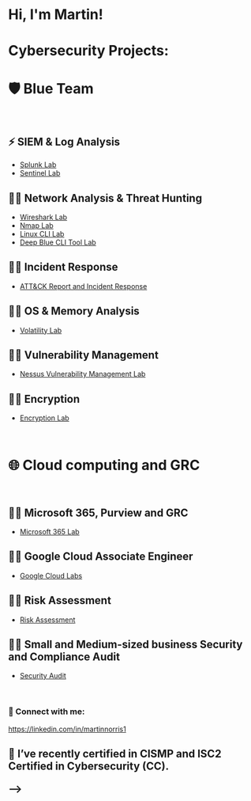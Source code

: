 <h1>Hi, I'm Martin! </h1>
<!DOCTYPE html>
<html class="no-js" lang="en">
<head>

<h1>Cybersecurity Projects:</h1>
    <!--- basic page needs
    ================================================== -->
    <meta charset="utf-8">
    <meta name="description" content="">
    <meta name="author" content="">

<h1>🛡️ Blue Team</h1>
<br>

<h2>⚡ SIEM & Log Analysis</h2>

 - [Splunk Lab](https://github.com/mdnorris1/SplunkLab)
 - [Sentinel Lab](https://github.com/mdnorris1/SentinelLab)

<h2>👨‍💻 Network Analysis & Threat Hunting</h2>

  - [Wireshark Lab](https://github.com/mdnorris1/WiresharkLab)
  - [Nmap Lab](https://github.com/mdnorris1/NmapLab)
  - [Linux CLI Lab](https://github.com/mdnorris1/LinuxCLILab)
  - [Deep Blue CLI Tool Lab](https://github.com/mdnorris1/DeepBlueCLILab)

<h2>👨‍💻 Incident Response</h2>

  - [ATT&CK Report and Incident Response](https://github.com/mdnorris1/ATTACKReportandIR)
    
<h2>👨‍💻 OS & Memory Analysis</h2>

  - [Volatility Lab](https://github.com/mdnorris1/VolatilityLab)
    
<h2>👨‍💻 Vulnerability Management</h2>

  - [Nessus Vulnerability Management Lab](https://github.com/mdnorris1/NessusVulnerabilityLab)

<h2>👨‍💻 Encryption </h2>

  - [Encryption Lab](https://github.com/mdnorris1/EncryptionLab)
<br>

<h1>🌐 Cloud computing and GRC </h1>
<br>
<h2>👨‍💻 Microsoft 365, Purview and GRC </h2>

  - [Microsoft 365 Lab](https://github.com/mdnorris1/Microsoft365)

<h2>👨‍💻 Google Cloud Associate Engineer </h2>

  - [Google Cloud Labs](https://github.com/mdnorris1/GoogleCloud)

<h2>👨‍💻 Risk Assessment</h2>

  - [Risk Assessment](https://github.com/mdnorris1/RiskAssessment)

<h2>👨‍💻 Small and Medium-sized business Security and Compliance Audit</h2>

  - [Security Audit](https://github.com/mdnorris1/SecurityAudit)

<br>    
<h3> 🤳 Connect with me:</h2>
    <!-- mobile specific metas
    ================================================== -->
    <meta name="viewport" content="width=device-width, initial-scale=1">

https://linkedin.com/in/martinnorris1  
   

<h2>
</head>

<body id="top" class="ss-preload">

🌱 I’ve recently certified in CISMP and ISC2 Certified in Cybersecurity (CC).

--></h>
